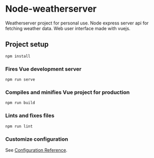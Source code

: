 # Node-weatherserver

Weatherserver project for personal use. Node express server api for fetching weather data. Web user interface made with vuejs.

## Project setup
```
npm install
```

### Fires Vue development server
```
npm run serve
```

### Compiles and minifies Vue project for production
```
npm run build
```

### Lints and fixes files
```
npm run lint
```

### Customize configuration
See [Configuration Reference](https://cli.vuejs.org/config/).